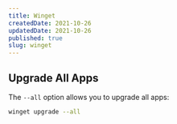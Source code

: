 ```yaml
---
title: Winget
createdDate: 2021-10-26
updatedDate: 2021-10-26
published: true
slug: winget
---
```


## Upgrade All Apps

The `--all` option allows you to upgrade all apps:

```bash
winget upgrade --all
```